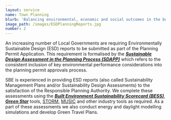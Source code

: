 ```yaml
---
layout: service
name: Town Planning
blurb: 'Balancing environmental, economic and social outcomes in the built environment'
image_path: /images/ESDPlanningReports.jpg
number: 2
---
```



An increasing number of Local Governments are requiring Environmentally Sustainable Design (ESD) reports to be submitted as part of the Planning Permit Application. This requirement is formalised by the ***[Sustainable Design Assessment in the Planning Process (SDAPP)](http://imap.vic.gov.au/uploads/Strategy%20Documents/Strategy%209%20Actions%20Progress%20Reports/FINAL_Att%207a_Action%209.2_CASBE%20-%20SDAPP%20Fact%20Sheet%20-%20v1-2.pdf)*** which refers to the consistent inclusion of key environmental performance considerations into the planning permit approvals process.

SBE is experienced in providing ESD reports (also called Sustainability Management Plans and/or Sustainability Design Assessments) to the satisfaction of the Responsible Planning Authority. We complete these assessments using the ***[Built Environment Sustainability Scorecard (BESS)](http://www.bess.net.au/)***, ***[Green Star](http://new.gbca.org.au/)*** tools, [STORM](https://storm.melbournewater.com.au/), [MUSIC](http://ewater.org.au/products/music/) and other industry tools as required. As a part of these assessments we also conduct energy and daylight modelling simulations and develop Green Travel Plans.